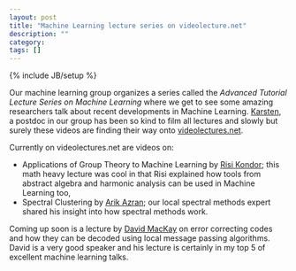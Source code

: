 ```yaml
---
layout: post
title: "Machine Learning lecture series on videolecture.net"
description: ""
category:
tags: []
---
```

{% include JB/setup %}

Our machine learning group organizes a series called the _Advanced Tutorial Lecture Series on Machine Learning_ where we get to see some amazing researchers talk about recent developments in Machine Learning. [Karsten](http://mlg.eng.cam.ac.uk/karsten), a postdoc in our group has been so kind to film all lectures and slowly but surely these videos are finding their way onto [videolectures.net](http://videolectures.net/mlcued08_cambridge/).

Currently on videolectures.net are videos on:
* Applications of Group Theory to Machine Learning by [Risi Kondor](http://www.gatsby.ucl.ac.uk/~risi/); this math heavy lecture was cool in that Risi explained how tools from abstract algebra and harmonic analysis can be used in Machine Learning too,
* Spectral Clustering by [Arik Azran](http://www.gatsby.ucl.ac.uk/~azran); our local spectral methods expert shared his insight into how spectral methods work.

Coming up soon is a lecture by [David MacKay](http://www.inference.phy.cam.ac.uk/mackay/) on error correcting codes and how they can be decoded using local message passing algorithms. David is a very good speaker and his lecture is certainly in my top 5 of excellent machine learning talks.